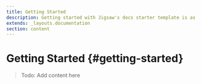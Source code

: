 ```yaml
---
title: Getting Started
description: Getting started with Jigsaw's docs starter template is as easy as 1, 2, 3.
extends: _layouts.documentation
section: content
---
```



# Getting Started {#getting-started}

> Todo: Add content here